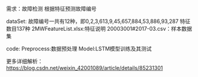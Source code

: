 
需求：故障检测
根据特征预测故障编号


dataSet:
故障编号一共有12种，即0,2,3,613,9,45,657,884,53,886,93,287
特征数目137种
2MWFeatureList.xlsx:特征说明
20003001#2017-03.csv：样本数据集


code:
Preprocess:数据预处理
Model:LSTM模型训练及其测试

更多详细解析：https://blog.csdn.net/weixin_42001089/article/details/85231301

